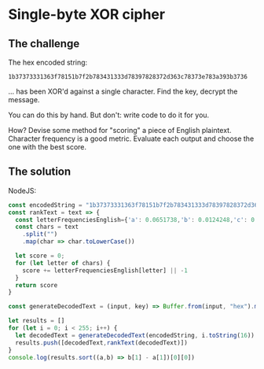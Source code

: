 # Single-byte XOR cipher

## The challenge

The hex encoded string:

```
1b37373331363f78151b7f2b783431333d78397828372d363c78373e783a393b3736
```

... has been XOR'd against a single character. Find the key, decrypt the message.

You can do this by hand. But don't: write code to do it for you.

How? Devise some method for "scoring" a piece of English plaintext. Character frequency is a good metric. Evaluate each output and choose the one with the best score.

## The solution

NodeJS:

```javascript
const encodedString = "1b37373331363f78151b7f2b783431333d78397828372d363c78373e783a393b3736"
const rankText = text => {
  const letterFrequenciesEnglish={'a': 0.0651738,'b': 0.0124248,'c': 0.0217339,'d': 0.0349835,'e': 0.1041442,'f': 0.0197881,'g': 0.0158610,'h': 0.0492888,'i': 0.0558094,'j': 0.0009033,'k': 0.0050529,'l': 0.0331490,'m': 0.0202124,'n': 0.0564513,'o': 0.0596302,'p': 0.0137645,'q': 0.0008606,'r': 0.0497563,'s': 0.0515760,'t': 0.0729357,'u': 0.0225134,'v': 0.0082903,'w': 0.0171272,'x': 0.0013692,'y': 0.0145984,'z': 0.0007836,' ': 0.1918182}
  const chars = text
    .split("")
    .map(char => char.toLowerCase())

  let score = 0;
  for (let letter of chars) {
    score += letterFrequenciesEnglish[letter] || -1
  }
  return score
}

const generateDecodedText = (input, key) => Buffer.from(input, "hex").map(e => e^key).toString()

let results = []
for (let i = 0; i < 255; i++) {
  let decodedText = generateDecodedText(encodedString, i.toString(16))
  results.push([decodedText,rankText(decodedText)])
}
console.log(results.sort((a,b) => b[1] - a[1])[0][0])
```
